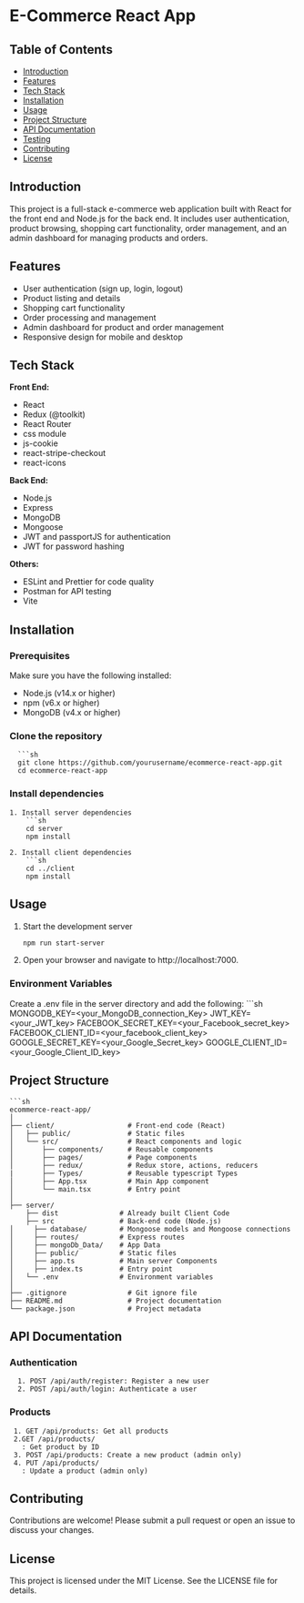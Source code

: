 # E-Commerce React App

## Table of Contents

- [Introduction](#introduction)
- [Features](#features)
- [Tech Stack](#tech-stack)
- [Installation](#installation)
- [Usage](#usage)
- [Project Structure](#project-structure)
- [API Documentation](#api-documentation)
- [Testing](#testing)
- [Contributing](#contributing)
- [License](#license)

## Introduction

This project is a full-stack e-commerce web application built with React for the front end and Node.js for the back end. It includes user authentication, product browsing, shopping cart functionality, order management, and an admin dashboard for managing products and orders.

## Features

- User authentication (sign up, login, logout)
- Product listing and details
- Shopping cart functionality
- Order processing and management
- Admin dashboard for product and order management
- Responsive design for mobile and desktop

## Tech Stack

**Front End:**

- React
- Redux (@toolkit)
- React Router
- css module
- js-cookie
- react-stripe-checkout
- react-icons

**Back End:**

- Node.js
- Express
- MongoDB
- Mongoose
- JWT and passportJS for authentication
- JWT for password hashing

**Others:**

- ESLint and Prettier for code quality
- Postman for API testing
- Vite

## Installation

  ### Prerequisites
  
  Make sure you have the following installed:
  
  - Node.js (v14.x or higher)
  - npm (v6.x or higher)
  - MongoDB (v4.x or higher)
  
  ### Clone the repository
  
      ```sh
      git clone https://github.com/yourusername/ecommerce-react-app.git
      cd ecommerce-react-app
  
  ### Install dependencies
    1. Install server dependencies
        ```sh
        cd server
        npm install
    
    2. Install client dependencies
        ```sh
        cd ../client
        npm install

## Usage
  1. Start the development server
        ```sh
        npm run start-server
  
  2. Open your browser and navigate to http://localhost:7000.
  
  ### Environment Variables
  Create a .env file in the server directory and add the following:
      ```sh
        MONGODB_KEY=<your_MongoDB_connection_Key>
        JWT_KEY=<your_JWT_key>
        FACEBOOK_SECRET_KEY=<your_Facebook_secret_key>
        FACEBOOK_CLIENT_ID=<your_facebook_client_key>
        GOOGLE_SECRET_KEY=<your_Google_Secret_key>
        GOOGLE_CLIENT_ID=<your_Google_Client_ID_key>


## Project Structure
    ```sh
    ecommerce-react-app/
    │
    ├── client/                  # Front-end code (React)
    │   ├── public/              # Static files
    │   └── src/                 # React components and logic
    │       ├── components/      # Reusable components
    │       ├── pages/           # Page components
    │       ├── redux/           # Redux store, actions, reducers
    |       ├── Types/           # Reusable typescript Types
    │       ├── App.tsx          # Main App component
    │       └── main.tsx         # Entry point
    │
    ├── server/
        ├── dist               # Already built Client Code
        ├── src                # Back-end code (Node.js)
    │     ├── database/        # Mongoose models and Mongoose connections
    │     ├── routes/          # Express routes
    │     ├── mongoDb_Data/    # App Data
    │     ├── public/          # Static files
    │     ├── app.ts           # Main server Components
    │     ├── index.ts         # Entry point
    │   └── .env               # Environment variables
    │
    ├── .gitignore               # Git ignore file
    ├── README.md                # Project documentation
    └── package.json             # Project metadata

## API Documentation

  ### Authentication
      1. POST /api/auth/register: Register a new user
      2. POST /api/auth/login: Authenticate a user
  
  ### Products
     1. GET /api/products: Get all products
     2.GET /api/products/
       : Get product by ID
     3. POST /api/products: Create a new product (admin only)
     4. PUT /api/products/
       : Update a product (admin only)


## Contributing
Contributions are welcome! Please submit a pull request or open an issue to discuss your changes.

## License
This project is licensed under the MIT License. See the LICENSE file for details.

